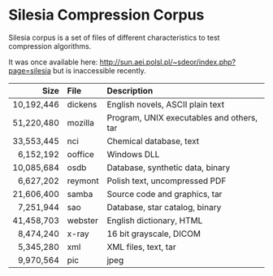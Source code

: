 # Silesia Compression Corpus

Silesia corpus is a set of files of different characteristics to test compression algorithms.

It was once available here: http://sun.aei.polsl.pl/~sdeor/index.php?page=silesia but is 
inaccessible recently.

|       Size | File    | Description                               |
| ---------: | :------ | :---------------------------------------- |
| 10,192,446 | dickens | English novels, ASCII plain text          |
| 51,220,480 | mozilla | Program, UNIX executables and others, tar |
| 33,553,445 | nci     | Chemical database, text                   |
|  6,152,192 | ooffice | Windows DLL                               |
| 10,085,684 | osdb    | Database, synthetic data, binary          |
|  6,627,202 | reymont | Polish text, uncompressed PDF             |
| 21,606,400 | samba   | Source code and graphics, tar             |
|  7,251,944 | sao     | Database, star catalog, binary            |
| 41,458,703 | webster | English dictionary, HTML                  |
|  8,474,240 | x-ray   | 16 bit grayscale, DICOM                   |
|  5,345,280 | xml     | XML files, text, tar                      |
|  9,970,564 | pic     | jpeg                                      |



